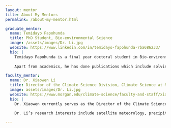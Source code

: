 ```yaml
---
layout: mentor
title: About My Mentors
permalink: /about-my-mentor.html

graduate_mentor:
  name: Temidayo Fapohunda
  title: PhD Student, Bio-environmental Science
  image: /assets/images/Dr. Li.jpg
  website: https://www.linkedin.com/in/temidayo-fapohunda-7ba686233/
  bio: |
    Temidayo Fapohunda is a final year doctoral student in Bio-environmental Science at Morgan State University. He has expertise in environmental studies, air pollution and health-data management. He has also used various data measurement tools such as drones and is familiar with the NASA GIOVANNI used for long term trends of air pollution. He has also worked on similar projects during past CEAMLS summer programs.
    
    Apart from academics, he has done publications which include solving environmental deterioration issues, the application of Cartography/GIS to analyzing and mapping environmental /climate issues and human health.

faculty_mentor:
  name: Dr. Xiaowen Li
  title: Director of the Climate Science Division, Climate Science at Morgan State University
  image: assets/images/Dr. Li.jpg
  website: https://www.morgan.edu/climate-science/faculty-and-staff/xiaowen-li
  bio: |
    Dr. Xiaowen currently serves as the Director of the Climate Science Division in the School of Computer, Mathematics & Natural Sciences. She earned her bachelor’s degree in Atmospheric Sciences from Peking University, followed by a PhD in Geophysical Sciences from the University of Chicago. Dr. Li subsequently joined NASA Goddard Space Flight Center in Greenbelt, MD as a postdoc, and eventually ascending to a Senior Research Scientist affiliated with Morgan State University. She joined Climate Science Division at Morgan in Fall 2022. 

    Dr. Li’s research interests include satellite meteorology, precipitation physics and dynamics, aerosol-cloud-precipitation interactions, regional atmosphere modeling, and climate sciences. Her recent interests include machine learning applications in atmospheric sciences, including data segmentation, microphysics parameterization and satellite data retrievals.

---
```


